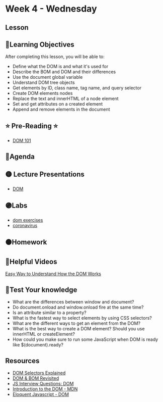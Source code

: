 # Week 4 - Wednesday

## Lesson

## 📍Learning Objectives
After completing this lesson, you will be able to:

- Define what the DOM is and what it's used for
- Describe the BOM and DOM and their differences
- Use the document global variable
- Understand DOM tree objects
- Get elements by ID, class name, tag name, and query selector
- Create DOM elements nodes
- Replace the text and innerHTML of a node element
- Set and get attributes on a created element
- Append and remove elements in the document

## ⭐️ Pre-Reading ⭐️
- [DOM 101](https://digitalcrafts.instructure.com/courses/252/pages/reading-dom-101?module_item_id=23220)

## 📍Agenda

## 🟡 Lecture Presentations
- [DOM](https://dc-web2.onrender.com/p2/Javascript/DOM.html#1)

## 🟣Labs 
- [dom exercises](https://github.com/veros-labs/lab-js-dom)
- [coronavirus](https://github.com/veros-labs/js-lab-coronavirus)

## 🟠Homework

<!-- [dom hw](./homework/) -->

## 🔵Helpful Videos

[Easy Way to Understand How the DOM Works](https://www.youtube.com/watch?v=2Tld4yyN_tw)

<!-- ## ✔️Todo Checklist
- [ ] -->

<!-- ## 🔶Vocabulary -->

## 🔷Test Your knowledge
- What are the differences between window and document?
- Do document.onload and window.onload fire at the same time?
- Is an attribute similar to a property?
- What is the fastest way to select elements by using CSS selectors?
- What are the different ways to get an element from the DOM?
- What is the best way to create a DOM element? Should you use innerHTML or createElement?
- How could you make sure to run some JavaScript when DOM is ready like $(document).ready?


## Resources
- [DOM Selectors Explained](https://blog.bitsrc.io/dom-selectors-explained-70260049aaf0)
- [DOM & BOM Revisited](https://medium.com/@fknussel/dom-bom-revisited-cf6124e2a816) 
- [JS Interview Questions: DOM](https://thatjsdude.com/interview/dom.html#queryDOM)
- [Introduction to the DOM - MDN](https://developer.mozilla.org/en-US/docs/Web/API/Document_Object_Model/Introduction)
- [Eloquent Javascript - DOM](https://eloquentjavascript.net/14_dom.html)



